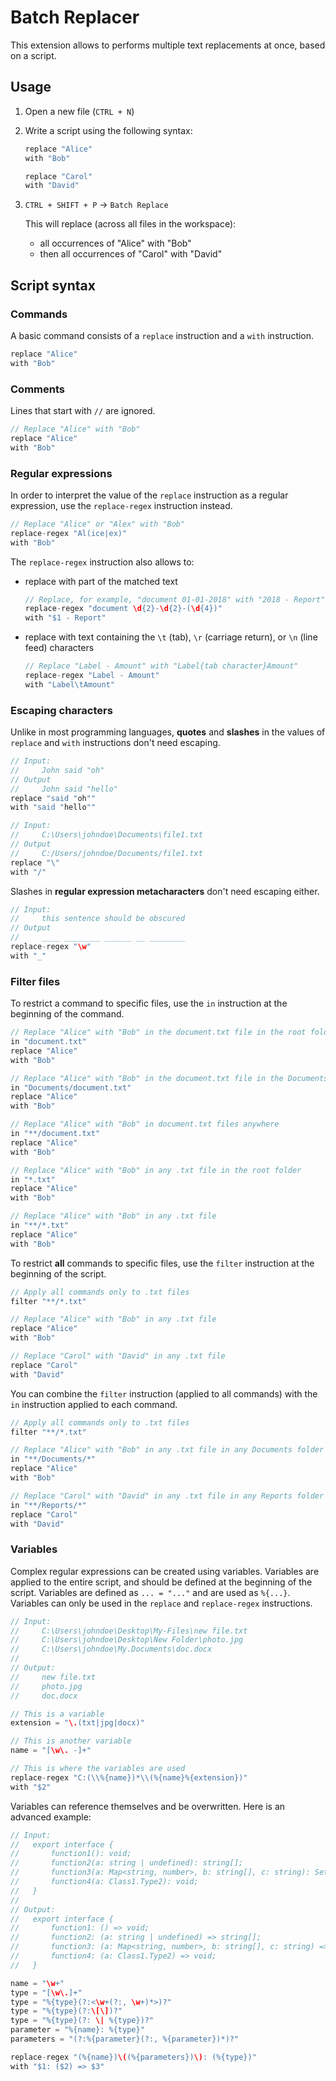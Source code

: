 # Batch Replacer

This extension allows to performs multiple text replacements at once, based on a script.

## Usage

1. Open a new file (`CTRL + N`)
2. Write a script using the following syntax:

    ```c
    replace "Alice"
    with "Bob"

    replace "Carol"
    with "David"
    ```

3. `CTRL + SHIFT + P` -> `Batch Replace`

    This will replace (across all files in the workspace):
    - all occurrences of "Alice" with "Bob"
    - then all occurrences of "Carol" with "David"

## Script syntax

### Commands

A basic command consists of a `replace` instruction and a `with` instruction.

```c
replace "Alice"
with "Bob"
```

### Comments

Lines that start with `//` are ignored.

```c
// Replace "Alice" with "Bob"
replace "Alice"
with "Bob"
```

### Regular expressions

In order to interpret the value of the `replace` instruction as a regular expression, use the `replace-regex`
instruction instead.

```c
// Replace "Alice" or "Alex" with "Bob"
replace-regex "Al(ice|ex)"
with "Bob"
```

The `replace-regex` instruction also allows to:

- replace with part of the matched text

    ```c
    // Replace, for example, "document 01-01-2018" with "2018 - Report"
    replace-regex "document \d{2}-\d{2}-(\d{4})"
    with "$1 - Report"
    ```

- replace with text containing the `\t` (tab), `\r` (carriage return), or `\n` (line feed) characters

    ```c
    // Replace "Label - Amount" with "Label{tab character}Amount"
    replace-regex "Label - Amount"
    with "Label\tAmount"
    ```

### Escaping characters

Unlike in most programming languages, **quotes** and **slashes** in the values of `replace` and `with` instructions
don't need escaping.

```c
// Input:
//     John said "oh"
// Output
//     John said "hello"
replace "said "oh""
with "said "hello""
```

```c
// Input:
//     C:\Users\johndoe\Documents\file1.txt
// Output
//     C:/Users/johndoe/Documents/file1.txt
replace "\"
with "/"
```

Slashes in **regular expression metacharacters** don't need escaping either.

```c
// Input:
//     this sentence should be obscured
// Output
//     ____ ________ ______ __ ________
replace-regex "\w"
with "_"
```

### Filter files

To restrict a command to specific files, use the `in` instruction at the beginning of the command.

```c
// Replace "Alice" with "Bob" in the document.txt file in the root folder
in "document.txt"
replace "Alice"
with "Bob"
```

```c
// Replace "Alice" with "Bob" in the document.txt file in the Documents folder in the root folder
in "Documents/document.txt"
replace "Alice"
with "Bob"
```

```c
// Replace "Alice" with "Bob" in document.txt files anywhere
in "**/document.txt"
replace "Alice"
with "Bob"
```

```c
// Replace "Alice" with "Bob" in any .txt file in the root folder
in "*.txt"
replace "Alice"
with "Bob"
```

```c
// Replace "Alice" with "Bob" in any .txt file
in "**/*.txt"
replace "Alice"
with "Bob"
```

To restrict **all** commands to specific files, use the `filter` instruction at the beginning of the script.

```c
// Apply all commands only to .txt files
filter "**/*.txt"

// Replace "Alice" with "Bob" in any .txt file
replace "Alice"
with "Bob"

// Replace "Carol" with "David" in any .txt file
replace "Carol"
with "David"
```

You can combine the `filter` instruction (applied to all commands) with the `in` instruction applied to each command.

```c
// Apply all commands only to .txt files
filter "**/*.txt"

// Replace "Alice" with "Bob" in any .txt file in any Documents folder
in "**/Documents/*"
replace "Alice"
with "Bob"

// Replace "Carol" with "David" in any .txt file in any Reports folder
in "**/Reports/*"
replace "Carol"
with "David"
```

### Variables

Complex regular expressions can be created using variables. Variables are applied to the entire script, and should be
defined at the beginning of the script. Variables are defined as `... = "..."` and are used as `%{...}`. Variables
can only be used in the `replace` and `replace-regex` instructions.

```c
// Input:
//     C:\Users\johndoe\Desktop\My-Files\new file.txt
//     C:\Users\johndoe\Desktop\New Folder\photo.jpg
//     C:\Users\johndoe\My.Documents\doc.docx
//
// Output:
//     new file.txt
//     photo.jpg
//     doc.docx

// This is a variable
extension = "\.(txt|jpg|docx)"

// This is another variable
name = "[\w\. -]+"

// This is where the variables are used
replace-regex "C:(\\%{name})*\\(%{name}%{extension})"
with "$2"
```

Variables can reference themselves and be overwritten. Here is an advanced example:

```c
// Input:
//   export interface {
//       function1(): void;
//       function2(a: string | undefined): string[];
//       function3(a: Map<string, number>, b: string[], c: string): Set<number> | undefined;
//       function4(a: Class1.Type2): void;
//   }
//
// Output:
//   export interface {
//       function1: () => void;
//       function2: (a: string | undefined) => string[];
//       function3: (a: Map<string, number>, b: string[], c: string) => Set<number> | undefined;
//       function4: (a: Class1.Type2) => void;
//   }

name = "\w+"
type = "[\w\.]+"
type = "%{type}(?:<\w+(?:, \w+)*>)?"
type = "%{type}(?:\[\])?"
type = "%{type}(?: \| %{type})?"
parameter = "%{name}: %{type}"
parameters = "(?:%{parameter}(?:, %{parameter})*)?"

replace-regex "(%{name})\((%{parameters})\): (%{type})"
with "$1: ($2) => $3"
```